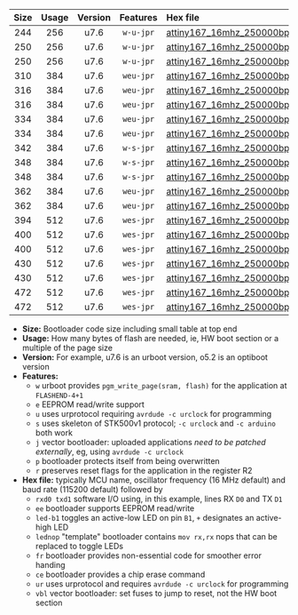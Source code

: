 |Size|Usage|Version|Features|Hex file|
|:-:|:-:|:-:|:-:|:--|
|244|256|u7.6|`w-u-jpr`|[attiny167_16mhz_250000bps_rxb6_txb3_ur_vbl.hex](https://raw.githubusercontent.com/stefanrueger/urboot/main/bootloaders/attiny167/fcpu_16mhz/250000_bps/attiny167_16mhz_250000bps_rxb6_txb3_ur_vbl.hex)|
|250|256|u7.6|`w-u-jpr`|[attiny167_16mhz_250000bps_rxb6_txb3_led+b1_ur_vbl.hex](https://raw.githubusercontent.com/stefanrueger/urboot/main/bootloaders/attiny167/fcpu_16mhz/250000_bps/attiny167_16mhz_250000bps_rxb6_txb3_led+b1_ur_vbl.hex)|
|250|256|u7.6|`w-u-jpr`|[attiny167_16mhz_250000bps_rxb6_txb3_lednop_ur_vbl.hex](https://raw.githubusercontent.com/stefanrueger/urboot/main/bootloaders/attiny167/fcpu_16mhz/250000_bps/attiny167_16mhz_250000bps_rxb6_txb3_lednop_ur_vbl.hex)|
|310|384|u7.6|`weu-jpr`|[attiny167_16mhz_250000bps_rxb6_txb3_ee_ur_vbl.hex](https://raw.githubusercontent.com/stefanrueger/urboot/main/bootloaders/attiny167/fcpu_16mhz/250000_bps/attiny167_16mhz_250000bps_rxb6_txb3_ee_ur_vbl.hex)|
|316|384|u7.6|`weu-jpr`|[attiny167_16mhz_250000bps_rxb6_txb3_ee_led+b1_ur_vbl.hex](https://raw.githubusercontent.com/stefanrueger/urboot/main/bootloaders/attiny167/fcpu_16mhz/250000_bps/attiny167_16mhz_250000bps_rxb6_txb3_ee_led+b1_ur_vbl.hex)|
|316|384|u7.6|`weu-jpr`|[attiny167_16mhz_250000bps_rxb6_txb3_ee_lednop_ur_vbl.hex](https://raw.githubusercontent.com/stefanrueger/urboot/main/bootloaders/attiny167/fcpu_16mhz/250000_bps/attiny167_16mhz_250000bps_rxb6_txb3_ee_lednop_ur_vbl.hex)|
|334|384|u7.6|`weu-jpr`|[attiny167_16mhz_250000bps_rxb6_txb3_ee_led+b1_fr_ur_vbl.hex](https://raw.githubusercontent.com/stefanrueger/urboot/main/bootloaders/attiny167/fcpu_16mhz/250000_bps/attiny167_16mhz_250000bps_rxb6_txb3_ee_led+b1_fr_ur_vbl.hex)|
|334|384|u7.6|`weu-jpr`|[attiny167_16mhz_250000bps_rxb6_txb3_ee_lednop_fr_ur_vbl.hex](https://raw.githubusercontent.com/stefanrueger/urboot/main/bootloaders/attiny167/fcpu_16mhz/250000_bps/attiny167_16mhz_250000bps_rxb6_txb3_ee_lednop_fr_ur_vbl.hex)|
|342|384|u7.6|`w-s-jpr`|[attiny167_16mhz_250000bps_rxb6_txb3_vbl.hex](https://raw.githubusercontent.com/stefanrueger/urboot/main/bootloaders/attiny167/fcpu_16mhz/250000_bps/attiny167_16mhz_250000bps_rxb6_txb3_vbl.hex)|
|348|384|u7.6|`w-s-jpr`|[attiny167_16mhz_250000bps_rxb6_txb3_led+b1_vbl.hex](https://raw.githubusercontent.com/stefanrueger/urboot/main/bootloaders/attiny167/fcpu_16mhz/250000_bps/attiny167_16mhz_250000bps_rxb6_txb3_led+b1_vbl.hex)|
|348|384|u7.6|`w-s-jpr`|[attiny167_16mhz_250000bps_rxb6_txb3_lednop_vbl.hex](https://raw.githubusercontent.com/stefanrueger/urboot/main/bootloaders/attiny167/fcpu_16mhz/250000_bps/attiny167_16mhz_250000bps_rxb6_txb3_lednop_vbl.hex)|
|362|384|u7.6|`weu-jpr`|[attiny167_16mhz_250000bps_rxb6_txb3_ee_led+b1_fr_ce_ur_vbl.hex](https://raw.githubusercontent.com/stefanrueger/urboot/main/bootloaders/attiny167/fcpu_16mhz/250000_bps/attiny167_16mhz_250000bps_rxb6_txb3_ee_led+b1_fr_ce_ur_vbl.hex)|
|362|384|u7.6|`weu-jpr`|[attiny167_16mhz_250000bps_rxb6_txb3_ee_lednop_fr_ce_ur_vbl.hex](https://raw.githubusercontent.com/stefanrueger/urboot/main/bootloaders/attiny167/fcpu_16mhz/250000_bps/attiny167_16mhz_250000bps_rxb6_txb3_ee_lednop_fr_ce_ur_vbl.hex)|
|394|512|u7.6|`wes-jpr`|[attiny167_16mhz_250000bps_rxb6_txb3_ee_vbl.hex](https://raw.githubusercontent.com/stefanrueger/urboot/main/bootloaders/attiny167/fcpu_16mhz/250000_bps/attiny167_16mhz_250000bps_rxb6_txb3_ee_vbl.hex)|
|400|512|u7.6|`wes-jpr`|[attiny167_16mhz_250000bps_rxb6_txb3_ee_led+b1_vbl.hex](https://raw.githubusercontent.com/stefanrueger/urboot/main/bootloaders/attiny167/fcpu_16mhz/250000_bps/attiny167_16mhz_250000bps_rxb6_txb3_ee_led+b1_vbl.hex)|
|400|512|u7.6|`wes-jpr`|[attiny167_16mhz_250000bps_rxb6_txb3_ee_lednop_vbl.hex](https://raw.githubusercontent.com/stefanrueger/urboot/main/bootloaders/attiny167/fcpu_16mhz/250000_bps/attiny167_16mhz_250000bps_rxb6_txb3_ee_lednop_vbl.hex)|
|430|512|u7.6|`wes-jpr`|[attiny167_16mhz_250000bps_rxb6_txb3_ee_led+b1_fr_vbl.hex](https://raw.githubusercontent.com/stefanrueger/urboot/main/bootloaders/attiny167/fcpu_16mhz/250000_bps/attiny167_16mhz_250000bps_rxb6_txb3_ee_led+b1_fr_vbl.hex)|
|430|512|u7.6|`wes-jpr`|[attiny167_16mhz_250000bps_rxb6_txb3_ee_lednop_fr_vbl.hex](https://raw.githubusercontent.com/stefanrueger/urboot/main/bootloaders/attiny167/fcpu_16mhz/250000_bps/attiny167_16mhz_250000bps_rxb6_txb3_ee_lednop_fr_vbl.hex)|
|472|512|u7.6|`wes-jpr`|[attiny167_16mhz_250000bps_rxb6_txb3_ee_led+b1_fr_ce_vbl.hex](https://raw.githubusercontent.com/stefanrueger/urboot/main/bootloaders/attiny167/fcpu_16mhz/250000_bps/attiny167_16mhz_250000bps_rxb6_txb3_ee_led+b1_fr_ce_vbl.hex)|
|472|512|u7.6|`wes-jpr`|[attiny167_16mhz_250000bps_rxb6_txb3_ee_lednop_fr_ce_vbl.hex](https://raw.githubusercontent.com/stefanrueger/urboot/main/bootloaders/attiny167/fcpu_16mhz/250000_bps/attiny167_16mhz_250000bps_rxb6_txb3_ee_lednop_fr_ce_vbl.hex)|

- **Size:** Bootloader code size including small table at top end
- **Usage:** How many bytes of flash are needed, ie, HW boot section or a multiple of the page size
- **Version:** For example, u7.6 is an urboot version, o5.2 is an optiboot version
- **Features:**
  + `w` urboot provides `pgm_write_page(sram, flash)` for the application at `FLASHEND-4+1`
  + `e` EEPROM read/write support
  + `u` uses urprotocol requiring `avrdude -c urclock` for programming
  + `s` uses skeleton of STK500v1 protocol; `-c urclock` and `-c arduino` both work
  + `j` vector bootloader: uploaded applications *need to be patched externally*, eg, using `avrdude -c urclock`
  + `p` bootloader protects itself from being overwritten
  + `r` preserves reset flags for the application in the register R2
- **Hex file:** typically MCU name, oscillator frequency (16 MHz default) and baud rate (115200 default) followed by
  + `rxd0 txd1` software I/O using, in this example, lines RX `D0` and TX `D1`
  + `ee` bootloader supports EEPROM read/write
  + `led-b1` toggles an active-low LED on pin `B1`, `+` designates an active-high LED
  + `lednop` "template" bootloader contains `mov rx,rx` nops that can be replaced to toggle LEDs
  + `fr` bootloader provides non-essential code for smoother error handing
  + `ce` bootloader provides a chip erase command
  + `ur` uses urprotocol and requires `avrdude -c urclock` for programming
  + `vbl` vector bootloader: set fuses to jump to reset, not the HW boot section
